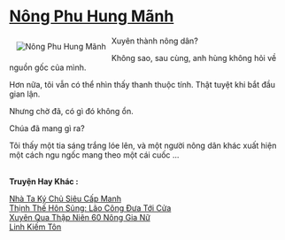 <a href="https://truyenwiki.net/nong-phu-hung-manh.35180/" title="Nông Phu Hung Mãnh"><h1>Nông Phu Hung Mãnh</h1></a><div style="display:table"><img align="right" style="float: left; padding: 10px;" src="https://truyenwiki.net/a/img/str/src/35180.jpg" alt="Nông Phu Hung Mãnh">Xuyên thành nông dân?<p></p> Không sao, sau cùng, anh hùng không hỏi về nguồn gốc của mình.<p></p> Hơn nữa, tôi vẫn có thể nhìn thấy thanh thuộc tính. Thật tuyệt khi bắt đầu gian lận.<p></p> Nhưng chờ đã, có gì đó không ổn.<p></p> Chúa đã mang gì ra?<p></p> Tôi thấy một tia sáng trắng lóe lên, và một người nông dân khác xuất hiện một cách ngu ngốc mang theo một cái cuốc ...</div><p><br><b>Truyện Hay Khác :</b></p><a href="https://truyenwiki.net/nha-ta-ky-chu-sieu-cap-manh.35781/" alt="Nhà Ta Ký Chủ Siêu Cấp Manh">Nhà Ta Ký Chủ Siêu Cấp Manh</a><br/><a href="https://github.com/nownovels/topcv/tree/master/truyenhay/36768" alt="Thịnh Thế Hôn Sủng: Lão Công Đưa Tới Cửa">Thịnh Thế Hôn Sủng: Lão Công Đưa Tới Cửa</a><br/><a href="https://github.com/nownovels/topcv/tree/master/truyenhay/35701" alt="Xuyên Qua Thập Niên 60 Nông Gia Nữ">Xuyên Qua Thập Niên 60 Nông Gia Nữ</a><br/><a href="https://github.com/nownovels/topcv/tree/master/truyenhay/36498" alt="Linh Kiếm Tôn">Linh Kiếm Tôn</a><br/>